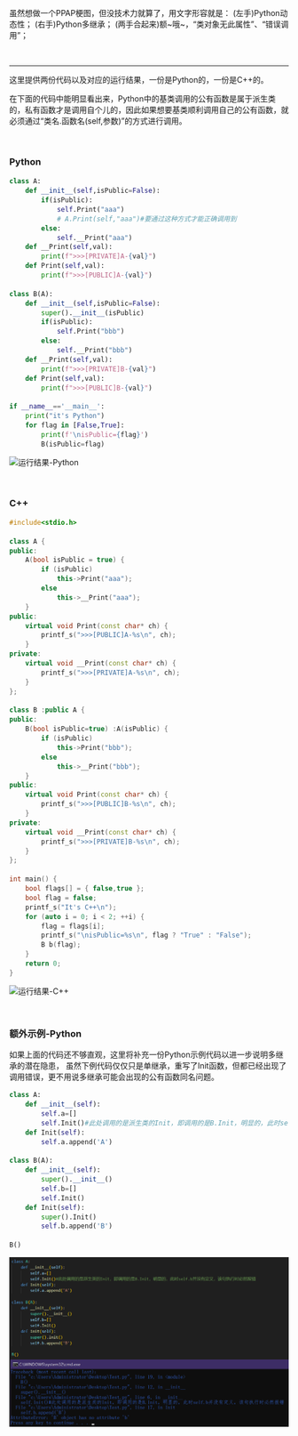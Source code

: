 

虽然想做一个PPAP梗图，但没技术力就算了，用文字形容就是：
(左手)Python动态性；
(右手)Python多继承；
(两手合起来)额~哦~，“类对象无此属性”、“错误调用”；

<br>

***

这里提供两份代码以及对应的运行结果，一份是Python的，一份是C++的。

在下面的代码中能明显看出来，Python中的基类调用的公有函数是属于派生类的，私有函数才是调用自个儿的，因此如果想要基类顺利调用自己的公有函数，就必须通过“类名.函数名(self,参数)”的方式进行调用。

<br>

### Python

```python
class A:
	def __init__(self,isPublic=False):
		if(isPublic):
			self.Print("aaa")
			# A.Print(self,"aaa")#要通过这种方式才能正确调用到
		else:
			self.__Print("aaa")
	def __Print(self,val):
		print(f">>>[PRIVATE]A-{val}")
	def Print(self,val):
		print(f">>>[PUBLIC]A-{val}")

class B(A):
	def __init__(self,isPublic=False):
		super().__init__(isPublic)
		if(isPublic):
			self.Print("bbb")
		else:
			self.__Print("bbb")
	def __Print(self,val):
		print(f">>>[PRIVATE]B-{val}")
	def Print(self,val):
		print(f">>>[PUBLIC]B-{val}")

if __name__=='__main__':
	print("it's Python")
	for flag in [False,True]:
		print(f'\nisPublic={flag}')
		B(isPublic=flag)
```

![运行结果-Python](./Demo/运行结果-Python.png)

<br>


### C++

```cpp
#include<stdio.h>

class A {
public:
	A(bool isPublic = true) {
		if (isPublic)
			this->Print("aaa");
		else 
			this->__Print("aaa");
	}
public:
	virtual void Print(const char* ch) {
		printf_s(">>>[PUBLIC]A-%s\n", ch);
	}
private:
	virtual void __Print(const char* ch) {
		printf_s(">>>[PRIVATE]A-%s\n", ch);
	}
};

class B :public A {
public:
	B(bool isPublic=true) :A(isPublic) {
		if (isPublic)
			this->Print("bbb");
		else
			this->__Print("bbb");
	}
public:
	virtual void Print(const char* ch) {
		printf_s(">>>[PUBLIC]B-%s\n", ch);
	}
private:
	virtual void __Print(const char* ch) {
		printf_s(">>>[PRIVATE]B-%s\n", ch);
	}
};

int main() {
	bool flags[] = { false,true };
	bool flag = false;
	printf_s("It's C++\n");
	for (auto i = 0; i < 2; ++i) {
		flag = flags[i];
		printf_s("\nisPublic=%s\n", flag ? "True" : "False");
		B b(flag);
	}
	return 0;
}
```

![运行结果-C++](./Demo/运行结果-C++.png)

<br>

### 额外示例-Python

如果上面的代码还不够直观，这里将补充一份Python示例代码以进一步说明多继承的潜在隐患，
虽然下例代码仅仅只是单继承，重写了Init函数，但都已经出现了调用错误，更不用说多继承可能会出现的公有函数同名问题。

```py
class A:
	def __init__(self):
		self.a=[]
		self.Init()#此处调用的是派生类的Init，即调用的是B.Init，明显的，此时self.b并没有定义，该句执行时必然报错
	def Init(self):
		self.a.append('A')

class B(A):
	def __init__(self):
		super().__init__()
		self.b=[]
		self.Init()
	def Init(self):
		super().Init()
		self.b.append('B')

B()
```

![额外示例-Python](./Demo/额外示例-Python.png)




